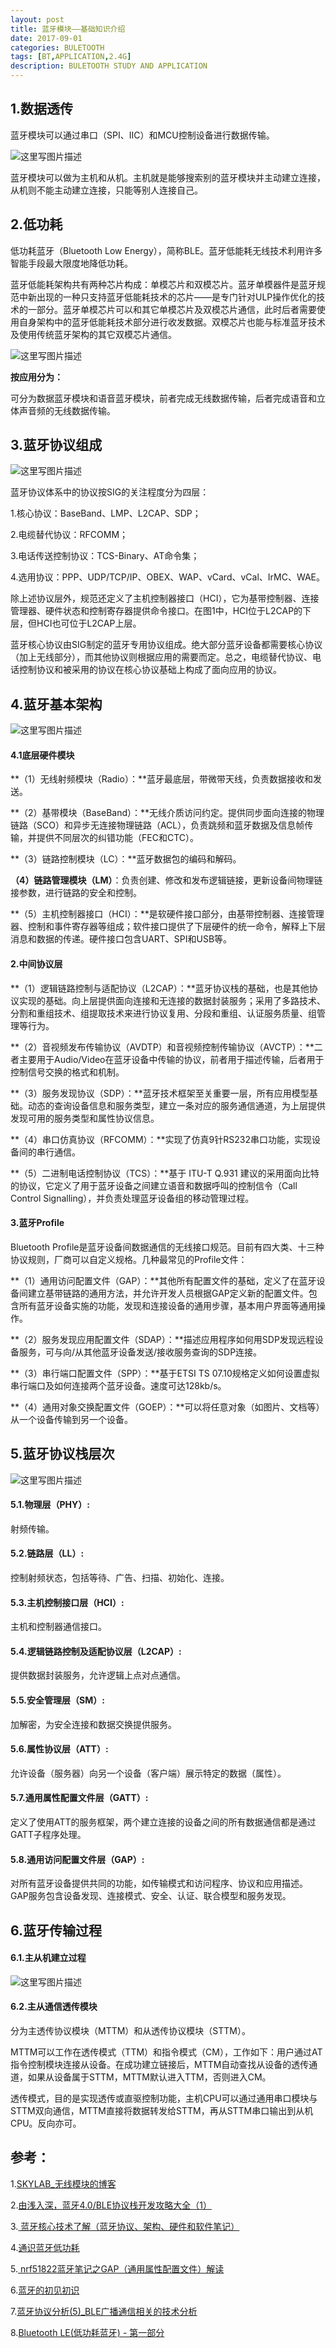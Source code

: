 ```yaml
---
layout: post
title: 蓝牙模块——基础知识介绍
date: 2017-09-01
categories: BULETOOTH
tags: [BT,APPLICATION,2.4G]
description: BULETOOTH STUDY AND APPLICATION
---
```


## **1.数据透传**

蓝牙模块可以通过串口（SPI、IIC）和MCU控制设备进行数据传输。

![这里写图片描述](http://img.blog.csdn.net/20170904100308976?watermark/2/text/aHR0cDovL2Jsb2cuY3Nkbi5uZXQvd3d0MTg4MTE3MDc5NzE=/font/5a6L5L2T/fontsize/400/fill/I0JBQkFCMA==/dissolve/70/gravity/SouthEast)

蓝牙模块可以做为主机和从机。主机就是能够搜索别的蓝牙模块并主动建立连接，从机则不能主动建立连接，只能等别人连接自己。

## **2.低功耗**

低功耗蓝牙（Bluetooth Low Energy），简称BLE。蓝牙低能耗无线技术利用许多智能手段最大限度地降低功耗。

蓝牙低能耗架构共有两种芯片构成：单模芯片和双模芯片。蓝牙单模器件是蓝牙规范中新出现的一种只支持蓝牙低能耗技术的芯片——是专门针对ULP操作优化的技术的一部分。蓝牙单模芯片可以和其它单模芯片及双模芯片通信，此时后者需要使用自身架构中的蓝牙低能耗技术部分进行收发数据。双模芯片也能与标准蓝牙技术及使用传统蓝牙架构的其它双模芯片通信。

![这里写图片描述](http://img.blog.csdn.net/20170904101711400?watermark/2/text/aHR0cDovL2Jsb2cuY3Nkbi5uZXQvd3d0MTg4MTE3MDc5NzE=/font/5a6L5L2T/fontsize/400/fill/I0JBQkFCMA==/dissolve/70/gravity/SouthEast)

**按应用分为：**

可分为数据蓝牙模块和语音蓝牙模块，前者完成无线数据传输，后者完成语音和立体声音频的无线数据传输。

## **3.蓝牙协议组成**

![这里写图片描述](http://img.blog.csdn.net/20170904104024495?watermark/2/text/aHR0cDovL2Jsb2cuY3Nkbi5uZXQvd3d0MTg4MTE3MDc5NzE=/font/5a6L5L2T/fontsize/400/fill/I0JBQkFCMA==/dissolve/70/gravity/SouthEast)

蓝牙协议体系中的协议按SIG的关注程度分为四层：

1.核心协议：BaseBand、LMP、L2CAP、SDP； 

2.电缆替代协议：RFCOMM； 

3.电话传送控制协议：TCS-Binary、AT命令集； 

4.选用协议：PPP、UDP/TCP/IP、OBEX、WAP、vCard、vCal、IrMC、WAE。

除上述协议层外，规范还定义了主机控制器接口（HCI），它为基带控制器、连接管理器、硬件状态和控制寄存器提供命令接口。在图1中，HCI位于L2CAP的下层，但HCI也可位于L2CAP上层。

蓝牙核心协议由SIG制定的蓝牙专用协议组成。绝大部分蓝牙设备都需要核心协议（加上无线部分），而其他协议则根据应用的需要而定。总之，电缆替代协议、电话控制协议和被采用的协议在核心协议基础上构成了面向应用的协议。 

## **4.蓝牙基本架构**

![这里写图片描述](http://img.blog.csdn.net/20170904134715826?watermark/2/text/aHR0cDovL2Jsb2cuY3Nkbi5uZXQvd3d0MTg4MTE3MDc5NzE=/font/5a6L5L2T/fontsize/400/fill/I0JBQkFCMA==/dissolve/70/gravity/SouthEast)

#### **4.1底层硬件模块**

**（1）无线射频模块（Radio）：**蓝牙最底层，带微带天线，负责数据接收和发送。

**（2）基带模块（BaseBand）：**无线介质访问约定。提供同步面向连接的物理链路（SCO）和异步无连接物理链路（ACL），负责跳频和蓝牙数据及信息帧传输，并提供不同层次的纠错功能（FEC和CTC）。

**（3）链路控制模块（LC）：**蓝牙数据包的编码和解码。

**（4）链路管理模块（LM）**：负责创建、修改和发布逻辑链接，更新设备间物理链接参数，进行链路的安全和控制。

**（5）主机控制器接口（HCI）：**是软硬件接口部分，由基带控制器、连接管理器、控制和事件寄存器等组成；软件接口提供了下层硬件的统一命令，解释上下层消息和数据的传递。硬件接口包含UART、SPI和USB等。

#### **2.中间协议层**

**（1）逻辑链路控制与适配协议（L2CAP）：**蓝牙协议栈的基础，也是其他协议实现的基础。向上层提供面向连接和无连接的数据封装服务；采用了多路技术、分割和重组技术、组提取技术来进行协议复用、分段和重组、认证服务质量、组管理等行为。

**（2）音视频发布传输协议（AVDTP）和音视频控制传输协议（AVCTP）：**二者主要用于Audio/Video在蓝牙设备中传输的协议，前者用于描述传输，后者用于控制信号交换的格式和机制。

**（3）服务发现协议（SDP）：**蓝牙技术框架至关重要一层，所有应用模型基础。动态的查询设备信息和服务类型，建立一条对应的服务通信通道，为上层提供发现可用的服务类型和属性协议信息。

**（4）串口仿真协议（RFCOMM）：**实现了仿真9针RS232串口功能，实现设备间的串行通信。

**（5）二进制电话控制协议（TCS）：**基于 ITU-T Q.931 建议的采用面向比特的协议，它定义了用于蓝牙设备之间建立语音和数据呼叫的控制信令（Call Control Signalling），并负责处理蓝牙设备组的移动管理过程。

#### **3.蓝牙Profile**

Bluetooth Profile是蓝牙设备间数据通信的无线接口规范。目前有四大类、十三种协议规则，厂商可以自定义规格。几种最常见的Profile文件：

**（1）通用访问配置文件（GAP）：**其他所有配置文件的基础，定义了在蓝牙设备间建立基带链路的通用方法，并允许开发人员根据GAP定义新的配置文件。包含所有蓝牙设备实施的功能，发现和连接设备的通用步骤，基本用户界面等通用操作。

**（2）服务发现应用配置文件（SDAP）：**描述应用程序如何用SDP发现远程设备服务，可与向/从其他蓝牙设备发送/接收服务查询的SDP连接。

**（3）串行端口配置文件（SPP）：**基于ETSI TS 07.10规格定义如何设置虚拟串行端口及如何连接两个蓝牙设备。速度可达128kb/s。

**（4）通用对象交换配置文件（GOEP）：**可以将任意对象（如图片、文档等）从一个设备传输到另一个设备。

## **5.蓝牙协议栈层次**

![这里写图片描述](http://img.blog.csdn.net/20170904135907767?watermark/2/text/aHR0cDovL2Jsb2cuY3Nkbi5uZXQvd3d0MTg4MTE3MDc5NzE=/font/5a6L5L2T/fontsize/400/fill/I0JBQkFCMA==/dissolve/70/gravity/SouthEast)

#### **5.1.物理层（PHY）:**

射频传输。

#### **5.2.链路层（LL）:**

控制射频状态，包括等待、广告、扫描、初始化、连接。

#### **5.3.主机控制接口层（HCI）:**

主机和控制器通信接口。

#### **5.4.逻辑链路控制及适配协议层（L2CAP）:**

提供数据封装服务，允许逻辑上点对点通信。

#### **5.5.安全管理层（SM）:**

加解密，为安全连接和数据交换提供服务。

#### **5.6.属性协议层（ATT）:**

允许设备（服务器）向另一个设备（客户端）展示特定的数据（属性）。

#### **5.7.通用属性配置文件层（GATT）:**

定义了使用ATT的服务框架，两个建立连接的设备之间的所有数据通信都是通过GATT子程序处理。

#### **5.8.通用访问配置文件层（GAP）:**

对所有蓝牙设备提供共同的功能，如传输模式和访问程序、协议和应用描述。GAP服务包含设备发现、连接模式、安全、认证、联合模型和服务发现。

## **6.蓝牙传输过程**

#### **6.1.主从机建立过程**

![这里写图片描述](http://img.blog.csdn.net/20170904141046713?watermark/2/text/aHR0cDovL2Jsb2cuY3Nkbi5uZXQvd3d0MTg4MTE3MDc5NzE=/font/5a6L5L2T/fontsize/400/fill/I0JBQkFCMA==/dissolve/70/gravity/SouthEast)

#### **6.2.主从通信透传模块**

分为主透传协议模块（MTTM）和从透传协议模块（STTM）。

MTTM可以工作在透传模式（TTM）和指令模式（CM），工作如下：用户通过AT指令控制模块连接从设备。在成功建立链接后，MTTM自动查找从设备的透传通道，如果从设备属于STTM，MTTM默认进入TTM，否则进入CM。

透传模式，目的是实现透传或直驱控制功能，主机CPU可以通过通用串口模块与STTM双向通信，MTTM直接将数据转发给STTM，再从STTM串口输出到从机CPU。反向亦可。




## **参考：**

1.[SKYLAB_无线模块的博客](http://blog.sina.com.cn/s/blog_14e4dfb2a0102wu1l.html)

2.[由浅入深，蓝牙4.0/BLE协议栈开发攻略大全（1）](http://www.elecfans.com/news/wangluo/20140813351233.html)

3.[ 蓝牙核心技术了解（蓝牙协议、架构、硬件和软件笔记）](http://blog.csdn.net/qq576494799/article/details/60104798)

4.[通识蓝牙低功耗](https://zhuanlan.zhihu.com/p/27499569)

5.[ nrf51822蓝牙笔记之GAP（通用属性配置文件）解读](http://blog.csdn.net/sinat_23338865/article/details/52479778)

6.[蓝牙的初见初识](https://zhuanlan.zhihu.com/p/26680044)

7.[蓝牙协议分析(5)_BLE广播通信相关的技术分析](http://www.cnblogs.com/heiyue/p/6109283.html)

8.[Bluetooth LE(低功耗蓝牙) - 第一部分](http://www.cnblogs.com/heiyue/p/4095771.html)